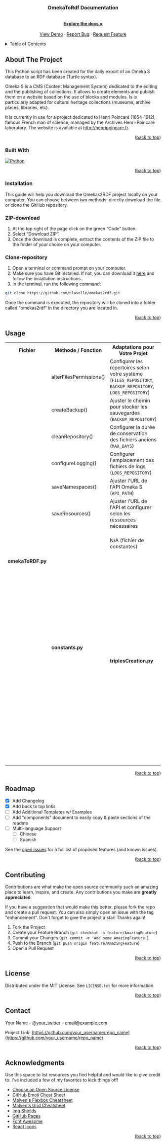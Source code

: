 <a name="readme-top"></a>




<!-- PROJECT LOGO -->
<br />
<div align="center">
  

  <h3 align="center">OmekaToRdf Documentation</h3>

  <p align="center">
    <br />
    <a href="https://github.com/nlasolle/omekas2rdf"><strong>Explore the docs »</strong></a>
    <br />
    <br />
    <a href="https://videos.ahp-numerique.fr/w/uy6SWhsPq2T8QQCyx92CEK">View Demo</a>
    ·
    <a href="https://github.com/nlasolle/omekas2rdf/issues">Report Bug</a>
    ·
    <a href="https://github.com/nlasolle/omekas2rdf/issues">Request Feature</a>
  </p>
</div>



<!-- TABLE OF CONTENTS -->
<details>
  <summary>Table of Contents</summary>
  <ol>
    <li>
      <a href="#about-the-project">About The Project</a>
      <ul>
        <li><a href="#built-with">Built With</a></li>
      </ul>
    </li>
    <li>
      <a href="#installation">Installation</a>
      <ul>
        <li><a href="#ZIP-download">Download ZIP</a></li>
        <li><a href="#Clone-repository">Clone repository</a></li>
      </ul>
    </li>
    <li><a href="#usage">Usage</a></li>
    <li><a href="#run-on-server">Run on server </a></li>
    <li><a href="#contributing">Contributing</a></li>
    <li><a href="#license">License</a></li>
    <li><a href="#contact">Contact</a></li>
    <li><a href="#acknowledgments">Acknowledgments</a></li>
  </ol>
</details>



<!-- ABOUT THE PROJECT -->
## About The Project



This Python script has been created for the daily export of an Omeka S database to an RDF database (Turtle syntax).

Omeka S is a CMS (Content Management System) dedicated to the editing and the publishing of collections. It allows to create elements and publish them on a website based on the use of blocks and modules. Is is particularly adapted for cultural heritage collections (museums, archive places, libraries, etc).

It is currently in use for a project dedicated to Henri Poincaré (1854-1912), famous French man of science, managed by the Archives Henri-Poincaré laboratory. The website is available at http://henripoincare.fr.


<p align="right">(<a href="#readme-top">back to top</a>)</p>



### Built With

[![Python][Python-url]][Python.py]



<p align="right">(<a href="#readme-top">back to top</a>)</p>



<!-- GETTING STARTED -->

### Installation

This guide will help you download the Omekas2RDF project locally on your computer. You can choose between two methods: directly download the file or clone the GitHub repository.



### ZIP-download

1. At the top right of the page click on the green “Code” button.
2. Select “Download ZIP”.
3. Once the download is complete, extract the contents of the ZIP file to the folder of your choice on your computer.


### Clone-repository


1. Open a terminal or command prompt on your computer.
2. Make sure you have Git installed. If not, you can download it [here](https://github.com/git-guides/install-git) and follow the installation instructions.
3. In the terminal, run the following command:

```sh
git clone https://github.com/nlasolle/omekas2rdf.git
```

Once the command is executed, the repository will be cloned into a folder called "omekas2rdf" in the directory you are located in.


<p align="right">(<a href="#readme-top">back to top</a>)</p>





<!-- USAGE EXAMPLES -->
## Usage

<table>
  <tr>
    <th>Fichier</th>
    <th>Méthode / Fonction</th>
    <th>Adaptations pour Votre Projet</th>
    <th>Dépendances à Installer</th>
  </tr>
  <tr>
    <td rowspan="13"><strong>omekaToRDF.py</strong></td>
    <td>alterFilesPermissions()</td>
    <td>Configurer les répertoires selon votre système (<code>FILES_REPOSITORY</code>, <code>BACKUP_REPOSITORY</code>, <code>LOGS_REPOSITORY</code>)</td>
    <td rowspan="6">
      <ul>
        <li><code>requests</code> pour les appels à l'API</li>
        <li><code>rdflib</code> pour manipuler les données RDF</li>
        <li><code>os</code> pour les opérations sur les fichiers et répertoires</li>
      </ul>
    </td>
  </tr>
  <tr>
    <td>createBackup()</td>
    <td>Ajuster le chemin pour stocker les sauvegardes (<code>BACKUP_REPOSITORY</code>)</td>
  </tr>
  <tr>
    <td>cleanRepository()</td>
    <td>Configurer la durée de conservation des fichiers anciens (<code>MAX_DAYS</code>)</td>
  </tr>
  <tr>
    <td>configureLogging()</td>
    <td>Configurer l'emplacement des fichiers de logs (<code>LOGS_REPOSITORY</code>)</td>
  </tr>
  <tr>
    <td>saveNamespaces()</td>
    <td>Ajuster l'URL de l'API Omeka S (<code>API_PATH</code>)</td>
  </tr>
  <tr>
    <td>saveResources()</td>
    <td>Ajuster l'URL de l'API et configurer selon les ressources nécessaires</td>
  </tr>
  <tr>
    <td rowspan="8"><strong>constants.py</strong></td>
    <td>N/A (fichier de constantes)</td>
    <td>Adapter les constantes liées aux chemins et à la configuration du CMS Omeka S</td>
    <td>Aucune dépendance externe spécifique</td>
  </tr>
  <tr>
    <td rowspan="5"><strong>triplesCreation.py</strong></td>
    <td>initializeRDFdatabase()</td>
    <td>Configurer les espaces de noms pour les propriétés RDF</td>
    <td rowspan="3">
      <ul>
        <li><code>rdflib</code> pour manipuler les données RDF</li>
        <li><code>os</code> pour les opérations sur les fichiers et répertoires</li>
      </ul>
    </td>
  </tr>

<tr>
    <td>saveGraphToFile()</td>
    <td>Configurer le chemin du fichier de sortie RDF</td>
    <td></td>
  </tr>
  <tr>
    <td>createItemsTriples()</td>
    <td>Configurer les espaces de noms pour les propriétés RDF des éléments</td>
    <td></td>
  </tr>
  <tr>
    <td>createMediasTriples()</td>
    <td>Configurer les espaces de noms pour les propriétés RDF des médias</td>
    <td></td>
  </tr>
  <tr>
    <td>createCollectionsTriples()</td>
    <td>Configurer les espaces de noms pour les propriétés RDF des collections</td>
    <td></td>
  </tr>

  
</table>




<p align="right">(<a href="#readme-top">back to top</a>)</p>



<!-- ROADMAP -->
## Roadmap

- [x] Add Changelog
- [x] Add back to top links
- [ ] Add Additional Templates w/ Examples
- [ ] Add "components" document to easily copy & paste sections of the readme
- [ ] Multi-language Support
    - [ ] Chinese
    - [ ] Spanish

See the [open issues](https://github.com/othneildrew/Best-README-Template/issues) for a full list of proposed features (and known issues).

<p align="right">(<a href="#readme-top">back to top</a>)</p>



<!-- CONTRIBUTING -->
## Contributing

Contributions are what make the open source community such an amazing place to learn, inspire, and create. Any contributions you make are **greatly appreciated**.

If you have a suggestion that would make this better, please fork the repo and create a pull request. You can also simply open an issue with the tag "enhancement".
Don't forget to give the project a star! Thanks again!

1. Fork the Project
2. Create your Feature Branch (`git checkout -b feature/AmazingFeature`)
3. Commit your Changes (`git commit -m 'Add some AmazingFeature'`)
4. Push to the Branch (`git push origin feature/AmazingFeature`)
5. Open a Pull Request

<p align="right">(<a href="#readme-top">back to top</a>)</p>



<!-- LICENSE -->
## License

Distributed under the MIT License. See `LICENSE.txt` for more information.

<p align="right">(<a href="#readme-top">back to top</a>)</p>



<!-- CONTACT -->
## Contact

Your Name - [@your_twitter](https://twitter.com/your_username) - email@example.com

Project Link: [https://github.com/your_username/repo_name](https://github.com/your_username/repo_name)

<p align="right">(<a href="#readme-top">back to top</a>)</p>



<!-- ACKNOWLEDGMENTS -->
## Acknowledgments

Use this space to list resources you find helpful and would like to give credit to. I've included a few of my favorites to kick things off!

* [Choose an Open Source License](https://choosealicense.com)
* [GitHub Emoji Cheat Sheet](https://www.webpagefx.com/tools/emoji-cheat-sheet)
* [Malven's Flexbox Cheatsheet](https://flexbox.malven.co/)
* [Malven's Grid Cheatsheet](https://grid.malven.co/)
* [Img Shields](https://shields.io)
* [GitHub Pages](https://pages.github.com)
* [Font Awesome](https://fontawesome.com)
* [React Icons](https://react-icons.github.io/react-icons/search)

<p align="right">(<a href="#readme-top">back to top</a>)</p>



<!-- MARKDOWN LINKS & IMAGES -->
<!-- https://www.markdownguide.org/basic-syntax/#reference-style-links -->
[contributors-shield]: https://img.shields.io/github/contributors/othneildrew/Best-README-Template.svg?style=for-the-badge
[contributors-url]: https://github.com/othneildrew/Best-README-Template/graphs/contributors
[forks-shield]: https://img.shields.io/github/forks/othneildrew/Best-README-Template.svg?style=for-the-badge
[forks-url]: https://github.com/othneildrew/Best-README-Template/network/members
[stars-shield]: https://img.shields.io/github/stars/othneildrew/Best-README-Template.svg?style=for-the-badge
[stars-url]: https://github.com/othneildrew/Best-README-Template/stargazers
[issues-shield]: https://img.shields.io/github/issues/othneildrew/Best-README-Template.svg?style=for-the-badge
[issues-url]: https://github.com/othneildrew/Best-README-Template/issues
[license-shield]: https://img.shields.io/github/license/othneildrew/Best-README-Template.svg?style=for-the-badge
[license-url]: https://github.com/othneildrew/Best-README-Template/blob/master/LICENSE.txt
[linkedin-shield]: https://img.shields.io/badge/-LinkedIn-black.svg?style=for-the-badge&logo=linkedin&colorB=555
[linkedin-url]: https://linkedin.com/in/othneildrew
[product-screenshot]: images/screenshot.png

[Python.py]: https://www.python.org/

[python-url]: https://www.python.org/static/community_logos/python-logo.png

[React-url]: https://reactjs.org/
[Vue.js]: https://img.shields.io/badge/Vue.js-35495E?style=for-the-badge&logo=vuedotjs&logoColor=4FC08D
[Vue-url]: https://vuejs.org/
[Angular.io]: https://img.shields.io/badge/Angular-DD0031?style=for-the-badge&logo=angular&logoColor=white
[Angular-url]: https://angular.io/
[Svelte.dev]: https://img.shields.io/badge/Svelte-4A4A55?style=for-the-badge&logo=svelte&logoColor=FF3E00
[Svelte-url]: https://svelte.dev/
[Laravel.com]: https://img.shields.io/badge/Laravel-FF2D20?style=for-the-badge&logo=laravel&logoColor=white
[Laravel-url]: https://laravel.com
[Bootstrap.com]: https://img.shields.io/badge/Bootstrap-563D7C?style=for-the-badge&logo=bootstrap&logoColor=white
[Bootstrap-url]: https://getbootstrap.com
[JQuery.com]: https://img.shields.io/badge/jQuery-0769AD?style=for-the-badge&logo=jquery&logoColor=white
[JQuery-url]: https://jquery.com 
